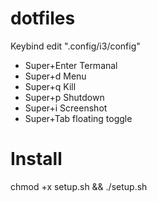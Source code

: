 # dotfiles
Keybind edit ".config/i3/config"
- Super+Enter Termanal
- Super+d Menu
- Super+q Kill
- Super+p Shutdown
- Super+i Screenshot
- Super+Tab floating toggle
# Install
chmod +x setup.sh && ./setup.sh